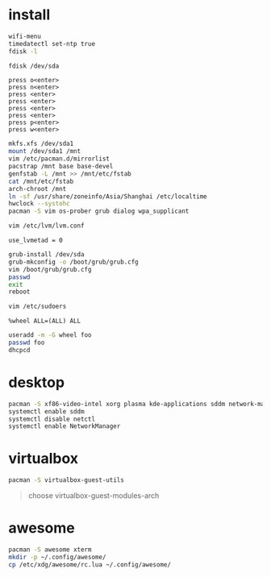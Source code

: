 # install
```sh
wifi-menu
timedatectl set-ntp true
fdisk -l
```
```sh
fdisk /dev/sda
```
```
press o<enter>
press n<enter>
press <enter>
press <enter>
press <enter>
press <enter>
press p<enter>
press w<enter>
```
```sh
mkfs.xfs /dev/sda1
mount /dev/sda1 /mnt
vim /etc/pacman.d/mirrorlist
pacstrap /mnt base base-devel
genfstab -L /mnt >> /mnt/etc/fstab
cat /mnt/etc/fstab
arch-chroot /mnt
ln -sf /usr/share/zoneinfo/Asia/Shanghai /etc/localtime
hwclock --systohc
pacman -S vim os-prober grub dialog wpa_supplicant
```
```sh
vim /etc/lvm/lvm.conf
```
```
use_lvmetad = 0
```
```sh
grub-install /dev/sda
grub-mkconfig -o /boot/grub/grub.cfg
vim /boot/grub/grub.cfg
passwd
exit
reboot
```
```sh
vim /etc/sudoers
```
```
%wheel ALL=(ALL) ALL
```
```sh
useradd -m -G wheel foo
passwd foo
dhcpcd
```

# desktop
```sh
pacman -S xf86-video-intel xorg plasma kde-applications sddm network-manager-applet
systemctl enable sddm
systemctl disable netctl
systemctl enable NetworkManager
```

# virtualbox
```sh
pacman -S virtualbox-guest-utils
```

> choose virtualbox-guest-modules-arch


# awesome
```sh
pacman -S awesome xterm
mkdir -p ~/.config/awesome/
cp /etc/xdg/awesome/rc.lua ~/.config/awesome/
```
